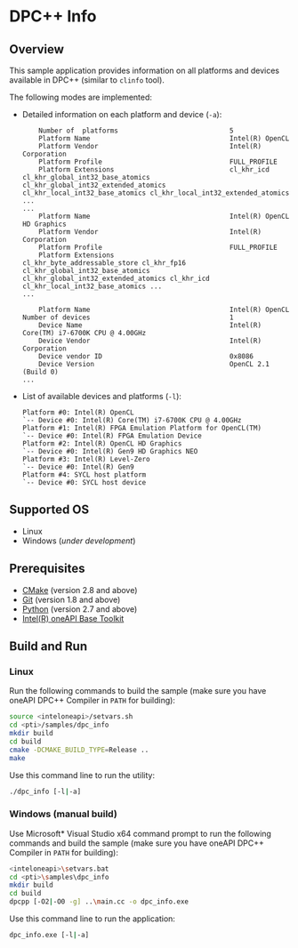 # DPC++ Info
## Overview
This sample application provides information on all platforms and devices available in DPC++ (similar to `clinfo` tool).

The following modes are implemented:
* Detailed information on each platform and device (`-a`):
    ```
        Number of  platforms                            5
        Platform Name                                   Intel(R) OpenCL
        Platform Vendor                                 Intel(R) Corporation
        Platform Profile                                FULL_PROFILE
        Platform Extensions                             cl_khr_icd cl_khr_global_int32_base_atomics cl_khr_global_int32_extended_atomics cl_khr_local_int32_base_atomics cl_khr_local_int32_extended_atomics ...
    ...
        Platform Name                                   Intel(R) OpenCL HD Graphics
        Platform Vendor                                 Intel(R) Corporation
        Platform Profile                                FULL_PROFILE
        Platform Extensions                             cl_khr_byte_addressable_store cl_khr_fp16 cl_khr_global_int32_base_atomics cl_khr_global_int32_extended_atomics cl_khr_icd cl_khr_local_int32_base_atomics ...
    ...

        Platform Name                                   Intel(R) OpenCL
    Number of devices                                   1
        Device Name                                     Intel(R) Core(TM) i7-6700K CPU @ 4.00GHz
        Device Vendor                                   Intel(R) Corporation
        Device vendor ID                                0x8086
        Device Version                                  OpenCL 2.1 (Build 0)
    ...
    ```

* List of available devices and platforms (`-l`):
    ```
    Platform #0: Intel(R) OpenCL
    `-- Device #0: Intel(R) Core(TM) i7-6700K CPU @ 4.00GHz
    Platform #1: Intel(R) FPGA Emulation Platform for OpenCL(TM)
    `-- Device #0: Intel(R) FPGA Emulation Device
    Platform #2: Intel(R) OpenCL HD Graphics
    `-- Device #0: Intel(R) Gen9 HD Graphics NEO
    Platform #3: Intel(R) Level-Zero
    `-- Device #0: Intel(R) Gen9
    Platform #4: SYCL host platform
    `-- Device #0: SYCL host device
    ```

## Supported OS
- Linux
- Windows (*under development*)

## Prerequisites
- [CMake](https://cmake.org/) (version 2.8 and above)
- [Git](https://git-scm.com/) (version 1.8 and above)
- [Python](https://www.python.org/) (version 2.7 and above)
- [Intel(R) oneAPI Base Toolkit](https://software.intel.com/content/www/us/en/develop/tools/oneapi/base-toolkit.html)

## Build and Run
### Linux
Run the following commands to build the sample (make sure you have oneAPI DPC++ Compiler in `PATH` for building):
```sh
source <inteloneapi>/setvars.sh
cd <pti>/samples/dpc_info
mkdir build
cd build
cmake -DCMAKE_BUILD_TYPE=Release ..
make
```
Use this command line to run the utility:
```sh
./dpc_info [-l|-a]
```
### Windows (manual build)
Use Microsoft* Visual Studio x64 command prompt to run the following commands and build the sample (make sure you have oneAPI DPC++ Compiler in `PATH` for building):
```sh
<inteloneapi>\setvars.bat
cd <pti>\samples\dpc_info
mkdir build
cd build
dpcpp [-O2|-O0 -g] ..\main.cc -o dpc_info.exe
```
Use this command line to run the application:
```sh
dpc_info.exe [-l|-a]
```